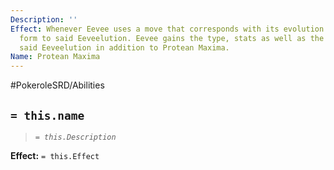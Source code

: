 ```yaml
---
Description: ''
Effect: Whenever Eevee uses a move that corresponds with its evolution. Switch its
  form to said Eeveelution. Eevee gains the type, stats as well as the abilities of
  said Eeveelution in addition to Protean Maxima.
Name: Protean Maxima
---
```


#PokeroleSRD/Abilities

## `= this.name`

> *`= this.Description`*

**Effect:** `= this.Effect`

